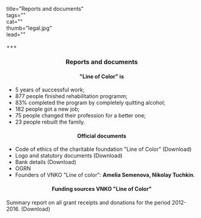title="Reports and documents"  
tags=""  
cat=""  
thumb="legal.jpg"  
lead=""  

+++
<h3 style="text-align:center;">Reports and documents</h3>

<h4 style="text-align:center;">"Line of Color" is</h4>
 
- 5 years of successful work;
- 877 people finished rehabilitation programm;
- 83% completed the program by completely quitting alcohol;
- 182 people got a new job;
- 75 people changed their profession for a better one;
- 23 people rebuilt the family.

<h4 style="text-align:center;">Official documents</h4>

- Code of ethics of the charitable foundation "Line of Color" (Download)
- Logo and statutory documents (Download)
- Bank details (Download)
- OGRN
- Founders of VNKO "Line of color": **Amelia Semenova, Nikolay Tuchkin**.

<h4 style="text-align:center;">Funding sources VNKO "Line of Color"</h4>

Summary report on all grant receipts and donations for the period 2012-2016. (Download)
